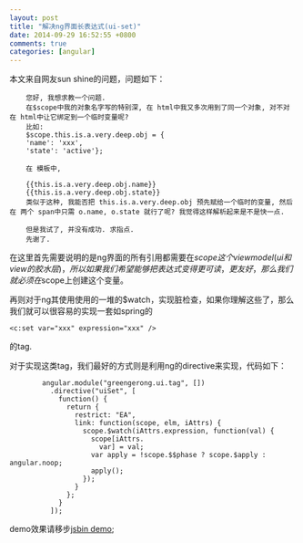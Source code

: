 ```yaml
---
layout: post
title: "解决ng界面长表达式(ui-set)"
date: 2014-09-29 16:52:55 +0800
comments: true
categories: [angular]
---
```

本文来自网友sun shine的问题，问题如下：

		您好, 我想求教一个问题.
		在$scope中我的对象名字写的特别深, 在 html中我又多次用到了同一个对象, 对不对在 html中让它绑定到一个临时变量呢?
		比如:
		$scope.this.is.a.very.deep.obj = {
		'name': 'xxx',
		'state': 'active'};

		在 模板中,

		{{this.is.a.very.deep.obj.name}}
		{{this.is.a.very.deep.obj.state}}
		类似于这种, 我能否把 this.is.a.very.deep.obj 预先赋给一个临时的变量, 然后在 两个 span中只需 o.name, o.state 就行了呢? 我觉得这样解析起来是不是快一点.

		但是我试了, 并没有成功. 求指点.
		先谢了.


在这里首先需要说明的是ng界面的所有引用都需要在$scope这个viewmodel(ui和view的胶水层)，所以如果我们希望能够把表达式变得更可读，更友好，那么我们就必须在$scope上创建这个变量。

再则对于ng其使用使用的一堆的$watch，实现脏检查，如果你理解这些了，那么我们就可以很容易的实现一套如spring的

	<c:set var="xxx" expression="xxx" />

的tag.

对于实现这类tag，我们最好的方式则是利用ng的directive来实现，代码如下：

			angular.module("greengerong.ui.tag", [])
			  .directive("uiSet", [
			    function() {
			      return {
			        restrict: "EA",
			        link: function(scope, elm, iAttrs) {
			          scope.$watch(iAttrs.expression, function(val) {
			            scope[iAttrs.
			              var] = val;
			            var apply = !scope.$$phase ? scope.$apply : angular.noop;
			            apply();
			          });
			        }
			      };
			    }
			  ]);

demo效果请移步[jsbin demo](http://jsbin.com/neqow/3/edit);

